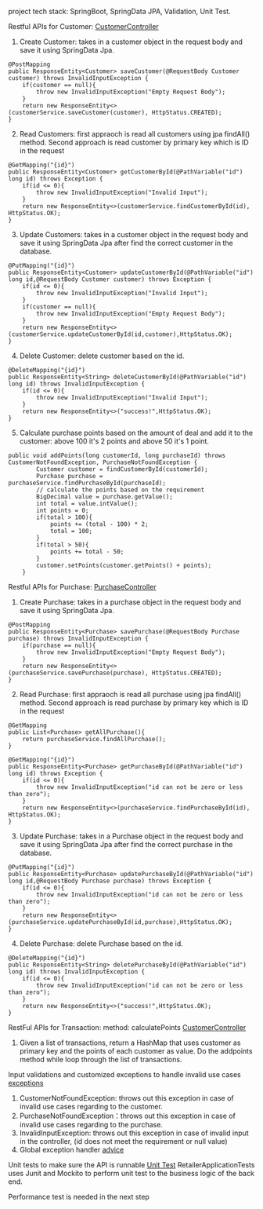 project tech stack: SpringBoot, SpringData JPA, Validation, Unit Test.


Restful APIs for Customer: [CustomerController](https://github.com/undefeatedzombie/webapi/blob/main/src/main/java/com/webapi/retailer/controller/CustomerController.java)
1. Create Customer: takes in a customer object in the request body and save it using SpringData Jpa.
```
@PostMapping
public ResponseEntity<Customer> saveCustomer(@RequestBody Customer customer) throws InvalidInputException {
    if(customer == null){
        throw new InvalidInputException("Empty Request Body");
    }
    return new ResponseEntity<>(customerService.saveCustomer(customer), HttpStatus.CREATED);
}
```
2. Read Customers: first appraoch is read all customers using jpa findAll() method. Second approach is read customer by primary key which is ID in the request
```
@GetMapping("{id}")
public ResponseEntity<Customer> getCustomerById(@PathVariable("id") long id) throws Exception {
    if(id <= 0){
        throw new InvalidInputException("Invalid Input");
    }
    return new ResponseEntity<>(customerService.findCustomerById(id), HttpStatus.OK);
}
```
3. Update Customers: takes in a customer object in the request body and save it using SpringData Jpa after find the correct customer in the database.
```
@PutMapping("{id}")
public ResponseEntity<Customer> updateCustomerById(@PathVariable("id") long id,@RequestBody Customer customer) throws Exception {
    if(id <= 0){
        throw new InvalidInputException("Invalid Input");
    }
    if(customer == null){
        throw new InvalidInputException("Empty Request Body");
    }
    return new ResponseEntity<>(customerService.updateCustomerById(id,customer),HttpStatus.OK);
}
```
4. Delete Customer: delete customer based on the id.
```
@DeleteMapping("{id}")
public ResponseEntity<String> deleteCustomerById(@PathVariable("id") long id) throws InvalidInputException {
    if(id <= 0){
        throw new InvalidInputException("Invalid Input");
    }
    return new ResponseEntity<>("success!",HttpStatus.OK);
}
```
5. Calculate purchase points based on the amount of deal and add it to the customer: above 100 it's 2 points and above 50 it's 1 point.
```
public void addPoints(long customerId, long purchaseId) throws CustomerNotFoundException, PurchaseNotFoundException {
        Customer customer = findCustomerById(customerId);
        Purchase purchase = purchaseService.findPurchaseById(purchaseId);
        // calculate the points based on the requirement
        BigDecimal value = purchase.getValue();
        int total = value.intValue();
        int points = 0;
        if(total > 100){
            points += (total - 100) * 2;
            total = 100;
        }
        if(total > 50){
            points += total - 50;
        }
        customer.setPoints(customer.getPoints() + points);
    }
```
Restful APIs for Purchase: [PurchaseController](https://github.com/undefeatedzombie/webapi/blob/main/src/main/java/com/webapi/retailer/controller/PurchaseController.java)
1. Create Purchase: takes in a purchase object in the request body and save it using SpringData Jpa.
```
@PostMapping
public ResponseEntity<Purchase> savePurchase(@RequestBody Purchase purchase) throws InvalidInputException {
    if(purchase == null){
        throw new InvalidInputException("Empty Request Body");
    }
    return new ResponseEntity<>(purchaseService.savePurchase(purchase), HttpStatus.CREATED);
}
```
2. Read Purchase: first appraoch is read all purchase using jpa findAll() method. Second approach is read purchase by primary key which is ID in the request
```
@GetMapping
public List<Purchase> getAllPurchase(){
    return purchaseService.findAllPurchase();
}

@GetMapping("{id}")
public ResponseEntity<Purchase> getPurchaseById(@PathVariable("id") long id) throws Exception {
    if(id <= 0){
        throw new InvalidInputException("id can not be zero or less than zero");
    }
    return new ResponseEntity<>(purchaseService.findPurchaseById(id), HttpStatus.OK);
}
```
3. Update Purchase: takes in a Purchase object in the request body and save it using SpringData Jpa after find the correct purchase in the database.
```
@PutMapping("{id}")
public ResponseEntity<Purchase> updatePurchaseById(@PathVariable("id") long id,@RequestBody Purchase purchase) throws Exception {
    if(id <= 0){
        throw new InvalidInputException("id can not be zero or less than zero");
    }
    return new ResponseEntity<>(purchaseService.updatePurchaseById(id,purchase),HttpStatus.OK);
}
```
4. Delete Purchase: delete Purchase based on the id.
```
@DeleteMapping("{id}")
public ResponseEntity<String> deletePurchaseById(@PathVariable("id") long id) throws InvalidInputException {
    if(id <= 0){
        throw new InvalidInputException("id can not be zero or less than zero");
    }
    return new ResponseEntity<>("success!",HttpStatus.OK);
}
```

RestFul APIs for Transaction: method: calculatePoints
[CustomerController](https://github.com/undefeatedzombie/webapi/blob/main/src/main/java/com/webapi/retailer/controller/CustomerController.java)
1. Given a list of transactions, return a HashMap that uses customer as primary key and the points of each customer as value. Do the addpoints method while loop through the list of transactions.

Input validations and customized exceptions to handle invalid use cases [exceptions](https://github.com/undefeatedzombie/webapi/tree/main/src/main/java/com/webapi/retailer/exception)
1. CustomerNotFoundException: throws out this exception in case of invalid use cases regarding to the customer.
2. PurchaseNotFoundException：throws out this exception in case of invalid use cases regarding to the purchase.
3. InvalidInputException: throws out this exception in case of invalid input in the controller, (id does not meet the requirement or null value)
4. Global exception handler [advice](https://github.com/undefeatedzombie/webapi/tree/main/src/main/java/com/webapi/retailer/advice)

Unit tests to make sure the API is runnable [Unit Test](https://github.com/undefeatedzombie/webapi/blob/main/src/test/java/com/webapi/retailer/RetailerApplicationTests.java)
RetailerApplicationTests uses Junit and Mockito to perform unit test to the business logic of the back end.

Performance test is needed in the next step
